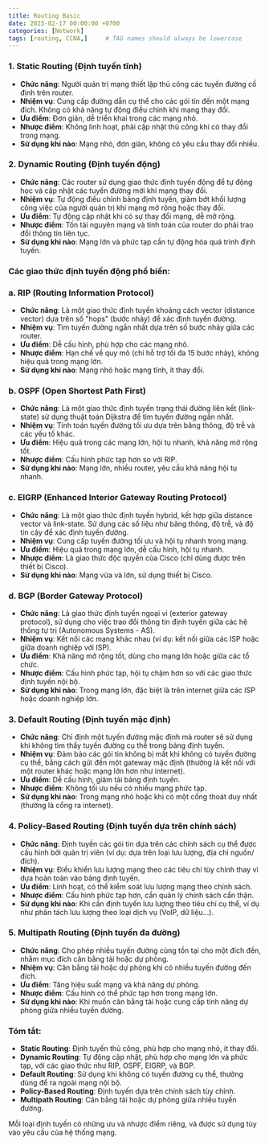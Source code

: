 ```yaml
---
title: Routing Basic 
date: 2025-02-17 00:00:00 +0700
categories: [Network]
tags: [routing, CCNA,]     # TAG names should always be lowercase
---
```

### 1. **Static Routing (Định tuyến tĩnh)**

- **Chức năng**: Người quản trị mạng thiết lập thủ công các tuyến đường cố định trên router.
- **Nhiệm vụ**: Cung cấp đường dẫn cụ thể cho các gói tin đến một mạng đích. Không có khả năng tự động điều chỉnh khi mạng thay đổi.
- **Ưu điểm**: Đơn giản, dễ triển khai trong các mạng nhỏ.
- **Nhược điểm**: Không linh hoạt, phải cập nhật thủ công khi có thay đổi trong mạng.
- **Sử dụng khi nào**: Mạng nhỏ, đơn giản, không có yêu cầu thay đổi nhiều.

### 2. **Dynamic Routing (Định tuyến động)**

- **Chức năng**: Các router sử dụng giao thức định tuyến động để tự động học và cập nhật các tuyến đường mới khi mạng thay đổi.
- **Nhiệm vụ**: Tự động điều chỉnh bảng định tuyến, giảm bớt khối lượng công việc của người quản trị khi mạng mở rộng hoặc thay đổi.
- **Ưu điểm**: Tự động cập nhật khi có sự thay đổi mạng, dễ mở rộng.
- **Nhược điểm**: Tốn tài nguyên mạng và tính toán của router do phải trao đổi thông tin liên tục.
- **Sử dụng khi nào**: Mạng lớn và phức tạp cần tự động hóa quá trình định tuyến.

### Các giao thức định tuyến động phổ biến:

### a. **RIP (Routing Information Protocol)**

- **Chức năng**: Là một giao thức định tuyến khoảng cách vector (distance vector) dựa trên số "hops" (bước nhảy) để xác định tuyến đường.
- **Nhiệm vụ**: Tìm tuyến đường ngắn nhất dựa trên số bước nhảy giữa các router.
- **Ưu điểm**: Dễ cấu hình, phù hợp cho các mạng nhỏ.
- **Nhược điểm**: Hạn chế về quy mô (chỉ hỗ trợ tối đa 15 bước nhảy), không hiệu quả trong mạng lớn.
- **Sử dụng khi nào**: Mạng nhỏ hoặc mạng tĩnh, ít thay đổi.

### b. **OSPF (Open Shortest Path First)**

- **Chức năng**: Là một giao thức định tuyến trạng thái đường liên kết (link-state) sử dụng thuật toán Dijkstra để tìm tuyến đường ngắn nhất.
- **Nhiệm vụ**: Tính toán tuyến đường tối ưu dựa trên băng thông, độ trễ và các yếu tố khác.
- **Ưu điểm**: Hiệu quả trong các mạng lớn, hội tụ nhanh, khả năng mở rộng tốt.
- **Nhược điểm**: Cấu hình phức tạp hơn so với RIP.
- **Sử dụng khi nào**: Mạng lớn, nhiều router, yêu cầu khả năng hội tụ nhanh.

### c. **EIGRP (Enhanced Interior Gateway Routing Protocol)**

- **Chức năng**: Là một giao thức định tuyến hybrid, kết hợp giữa distance vector và link-state. Sử dụng các số liệu như băng thông, độ trễ, và độ tin cậy để xác định tuyến đường.
- **Nhiệm vụ**: Cung cấp tuyến đường tối ưu và hội tụ nhanh trong mạng.
- **Ưu điểm**: Hiệu quả trong mạng lớn, dễ cấu hình, hội tụ nhanh.
- **Nhược điểm**: Là giao thức độc quyền của Cisco (chỉ dùng được trên thiết bị Cisco).
- **Sử dụng khi nào**: Mạng vừa và lớn, sử dụng thiết bị Cisco.

### d. **BGP (Border Gateway Protocol)**

- **Chức năng**: Là giao thức định tuyến ngoại vi (exterior gateway protocol), sử dụng cho việc trao đổi thông tin định tuyến giữa các hệ thống tự trị (Autonomous Systems - AS).
- **Nhiệm vụ**: Kết nối các mạng khác nhau (ví dụ: kết nối giữa các ISP hoặc giữa doanh nghiệp với ISP).
- **Ưu điểm**: Khả năng mở rộng tốt, dùng cho mạng lớn hoặc giữa các tổ chức.
- **Nhược điểm**: Cấu hình phức tạp, hội tụ chậm hơn so với các giao thức định tuyến nội bộ.
- **Sử dụng khi nào**: Trong mạng lớn, đặc biệt là trên internet giữa các ISP hoặc doanh nghiệp lớn.

### 3. **Default Routing (Định tuyến mặc định)**

- **Chức năng**: Chỉ định một tuyến đường mặc định mà router sẽ sử dụng khi không tìm thấy tuyến đường cụ thể trong bảng định tuyến.
- **Nhiệm vụ**: Đảm bảo các gói tin không bị mất khi không có tuyến đường cụ thể, bằng cách gửi đến một gateway mặc định (thường là kết nối với một router khác hoặc mạng lớn hơn như internet).
- **Ưu điểm**: Dễ cấu hình, giảm tải bảng định tuyến.
- **Nhược điểm**: Không tối ưu nếu có nhiều mạng phức tạp.
- **Sử dụng khi nào**: Trong mạng nhỏ hoặc khi có một cổng thoát duy nhất (thường là cổng ra internet).

### 4. **Policy-Based Routing (Định tuyến dựa trên chính sách)**

- **Chức năng**: Định tuyến các gói tin dựa trên các chính sách cụ thể được cấu hình bởi quản trị viên (ví dụ: dựa trên loại lưu lượng, địa chỉ nguồn/đích).
- **Nhiệm vụ**: Điều khiển lưu lượng mạng theo các tiêu chí tùy chỉnh thay vì dựa hoàn toàn vào bảng định tuyến.
- **Ưu điểm**: Linh hoạt, có thể kiểm soát lưu lượng mạng theo chính sách.
- **Nhược điểm**: Cấu hình phức tạp hơn, cần quản lý chính sách cẩn thận.
- **Sử dụng khi nào**: Khi cần định tuyến lưu lượng theo tiêu chí cụ thể, ví dụ như phân tách lưu lượng theo loại dịch vụ (VoIP, dữ liệu...).

### 5. **Multipath Routing (Định tuyến đa đường)**

- **Chức năng**: Cho phép nhiều tuyến đường cùng tồn tại cho một đích đến, nhằm mục đích cân bằng tải hoặc dự phòng.
- **Nhiệm vụ**: Cân bằng tải hoặc dự phòng khi có nhiều tuyến đường đến đích.
- **Ưu điểm**: Tăng hiệu suất mạng và khả năng dự phòng.
- **Nhược điểm**: Cấu hình có thể phức tạp hơn trong mạng lớn.
- **Sử dụng khi nào**: Khi muốn cân bằng tải hoặc cung cấp tính năng dự phòng giữa nhiều tuyến đường.

### Tóm tắt:

- **Static Routing**: Định tuyến thủ công, phù hợp cho mạng nhỏ, ít thay đổi.
- **Dynamic Routing**: Tự động cập nhật, phù hợp cho mạng lớn và phức tạp, với các giao thức như RIP, OSPF, EIGRP, và BGP.
- **Default Routing**: Sử dụng khi không có tuyến đường cụ thể, thường dùng để ra ngoài mạng nội bộ.
- **Policy-Based Routing**: Định tuyến dựa trên chính sách tùy chỉnh.
- **Multipath Routing**: Cân bằng tải hoặc dự phòng giữa nhiều tuyến đường.

Mỗi loại định tuyến có những ưu và nhược điểm riêng, và được sử dụng tùy vào yêu cầu của hệ thống mạng.